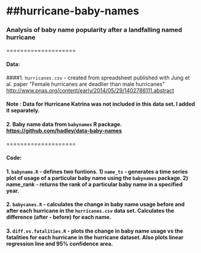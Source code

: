 ##hurricane-baby-names
====================
### Analysis of baby name popularity after a landfalling named hurricane
====================
#### Data:

####1. `hurricanes.csv` - created from spreadsheet published with Jung et al. paper "Female hurricanes are deadlier than male hurricanes" http://www.pnas.org/content/early/2014/05/29/1402786111.abstract
#### Note : Data for Hurricane Katrina was not included in this data set. I added it separately. 

#### 2. Baby name data from `babynames` R package. https://github.com/hadley/data-baby-names
====================
#### Code: 

#### 1. `babyname.R` - defines two funtions. 1) `name_ts` - generates a time series plot of usage of a particular baby name using the `babynames` package. 2) name_rank - returns the rank of a particular baby name in a specified year.
#### 2. `babycanes.R` - calculates the change in baby name usage before and after each hurricane in the `hurricanes.csv` data set. Calculates the difference (after - before) for each name.
#### 3. `diff.vs.fatalities.R` - plots the change in baby name usage vs the fatalities for each hurricane in the hurricane dataset. Also plots linear regression line and 95% confidence area.
